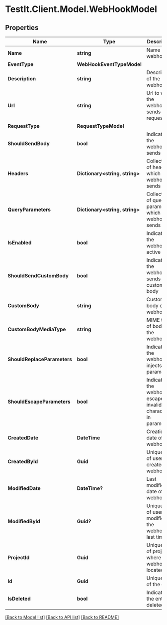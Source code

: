 # TestIt.Client.Model.WebHookModel

## Properties

Name | Type | Description | Notes
------------ | ------------- | ------------- | -------------
**Name** | **string** | Name of the webhook | [optional] 
**EventType** | **WebHookEventTypeModel** |  | 
**Description** | **string** | Description of the webhook | [optional] 
**Url** | **string** | Url to which the webhook sends request | [optional] 
**RequestType** | **RequestTypeModel** |  | 
**ShouldSendBody** | **bool** | Indicates if the webhook sends body | 
**Headers** | **Dictionary&lt;string, string&gt;** | Collection of headers which the webhook sends | [optional] 
**QueryParameters** | **Dictionary&lt;string, string&gt;** | Collection of query parameters which the webhook sends | [optional] 
**IsEnabled** | **bool** | Indicates if the webhook is active | 
**ShouldSendCustomBody** | **bool** | Indicates if the webhook sends custom body | 
**CustomBody** | **string** | Custom body of the webhook | [optional] 
**CustomBodyMediaType** | **string** | MIME type of body of the webhook | [optional] 
**ShouldReplaceParameters** | **bool** | Indicates if the webhook injects parameters | 
**ShouldEscapeParameters** | **bool** | Indicates if the webhook escapes invalid characters in parameters | 
**CreatedDate** | **DateTime** | Creation date of the webhook | 
**CreatedById** | **Guid** | Unique ID of user who created the webhook | 
**ModifiedDate** | **DateTime?** | Last modification date of the webhook | [optional] 
**ModifiedById** | **Guid?** | Unique ID of user who modified the webhook last time | [optional] 
**ProjectId** | **Guid** | Unique ID of project where the webhook is located | 
**Id** | **Guid** | Unique ID of the entity | 
**IsDeleted** | **bool** | Indicates if the entity is deleted | 

[[Back to Model list]](../README.md#documentation-for-models) [[Back to API list]](../README.md#documentation-for-api-endpoints) [[Back to README]](../README.md)

